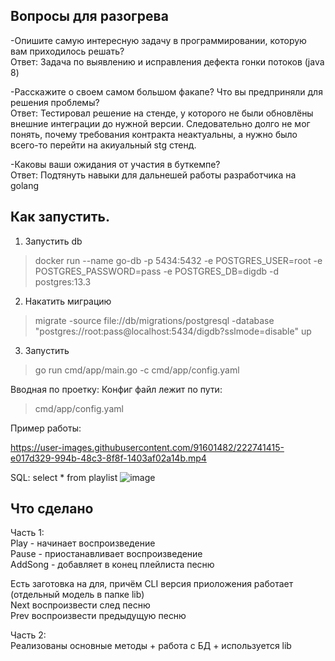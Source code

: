 ## Вопросы для разогрева
-Опишите самую интересную задачу в программировании, которую вам приходилось решать?<br>
   Ответ: Задача по выявлению и исправления дефекта гонки потоков (java 8) <br>

-Расскажите о своем самом большом факапе? Что вы предприняли для решения проблемы?<br>
   Ответ: Тестировал решение на стенде, у которого не были обновлёны внешние интеграции до нужной версии. Следовательно долго не мог понять, почему требования контракта неактуальны, а нужно было всего-то перейти на акиуальный stg стенд.<br>

-Каковы ваши ожидания от участия в буткемпе?<br>
   Ответ: Подтянуть навыки для дальнешей работы разработчика на golang </br>

## Как запустить.
1. Запустить db <br>
 > docker run --name go-db -p 5434:5432 -e POSTGRES_USER=root -e POSTGRES_PASSWORD=pass -e POSTGRES_DB=digdb -d postgres:13.3

2. Накатить миграцию  <br>
 > migrate -source file://db/migrations/postgresql -database "postgres://root:pass@localhost:5434/digdb?sslmode=disable" up
3. Запуcтить
 > go run cmd/app/main.go -c cmd/app/config.yaml

Вводная по проетку:
Конфиг файл лежит по пути: 
 > cmd/app/config.yaml


Пример работы:


https://user-images.githubusercontent.com/91601482/222741415-e017d329-994b-48c3-8f8f-1403af02a14b.mp4



SQL:
select * from playlist
![image](https://user-images.githubusercontent.com/91601482/222738813-61c77c70-e608-444d-9d90-4b7cc8c2a485.png)


## Что сделано
Часть 1:<br>
Play - начинает воспроизведение <br>
Pause - приостанавливает воспроизведение<br>
AddSong - добавляет в конец плейлиста песню<br>

Есть заготовка на для, причём CLI версия приоложения работает (отдельный модель в папке lib)<br>
Next воспроизвести след песню<br>
Prev воспроизвести предыдущую песню <br>

Часть 2:<br>
Реализованы основные методы + работа с БД + используется lib <br>
